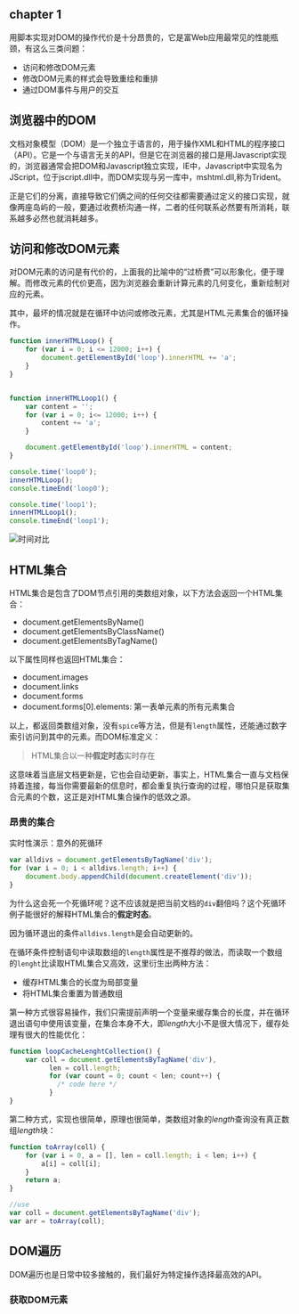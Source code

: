## chapter 1
用脚本实现对DOM的操作代价是十分昂贵的，它是富Web应用最常见的性能瓶颈，有这么三类问题：

- 访问和修改DOM元素
- 修改DOM元素的样式会导致重绘和重排
- 通过DOM事件与用户的交互

## 浏览器中的DOM
文档对象模型（DOM）是一个独立于语言的，用于操作XML和HTML的程序接口（API）。它是一个与语言无关的API，但是它在浏览器的接口是用Javascript实现的，浏览器通常会把DOM和Javascript独立实现，IE中，Javascript中实现名为JScript，位于jscript.dll中，而DOM实现与另一库中，mshtml.dll,称为Trident。

正是它们的分离，直接导致它们俩之间的任何交往都需要通过定义的接口实现，就像两座岛屿的一般，要通过收费桥沟通一样，二者的任何联系必然要有所消耗，联系越多必然也就消耗越多。

## 访问和修改DOM元素

对DOM元素的访问是有代价的，上面我的比喻中的“过桥费”可以形象化，便于理解。而修改元素的代价更高，因为浏览器会重新计算元素的几何变化，重新绘制对应的元素。

其中，最坏的情况就是在循环中访问或修改元素，尤其是HTML元素集合的循环操作。

```javascript
function innerHTMLLoop() {
    for (var i = 0; i <= 12000; i++) {
        document.getElementById('loop').innerHTML += 'a';
    }
}


function innerHTMLLoop1() {
    var content = '';
    for (var i = 0; i<= 12000; i++) {
        content += 'a';
    }

    document.getElementById('loop').innerHTML = content;
}

console.time('loop0');
innerHTMLLoop();
console.timeEnd('loop0');

console.time('loop1');
innerHTMLLoop1();
console.timeEnd('loop1');

```
![时间对比](https://ooo.0o0.ooo/2016/08/20/57b8ff799463b.png)

## HTML集合
HTML集合是包含了DOM节点引用的类数组对象，以下方法会返回一个HTML集合：

- document.getElementsByName()
- document.getElementsByClassName()
- document.getElementsByTagName()

以下属性同样也返回HTML集合：

- document.images
- document.links
- document.forms
- document.forms[0].elements: 第一表单元素的所有元素集合

以上，都返回类数组对象，没有`spice`等方法，但是有`length`属性，还能通过数字索引访问到其中的元素。而DOM标准定义：

> HTML集合以一种**假定时态**实时存在

这意味着当底层文档更新是，它也会自动更新，事实上，HTML集合一直与文档保持着连接，每当你需要最新的信息时，都会重复执行查询的过程，哪怕只是获取集合元素的个数，这正是对HTML集合操作的低效之源。

### 昂贵的集合

实时性演示：意外的死循环

```javascript
var alldivs = document.getElementsByTagName('div');
for (var i = 0; i < alldivs.length; i++) {
	document.body.appendChild(document.createElement('div'));
}
```

为什么这会死一个死循环呢？这不应该就是把当前文档的`div`翻倍吗？这个死循环例子能很好的解释HTML集合的**假定时态**。

因为循环退出的条件`alldivs.length`是会自动更新的。

在循环条件控制语句中读取数组的`length`属性是不推荐的做法，而读取一个数组的`lenght`比读取HTML集合又高效，这里衍生出两种方法：

- 缓存HTML集合的长度为局部变量
- 将HTML集合重置为普通数组

第一种方式很容易操作，我们只需提前声明一个变量来缓存集合的长度，并在循环退出语句中使用该变量，在集合本身不大，即*length*大小不是很大情况下，缓存处理有很大的性能优化：

```js
function loopCacheLenghtCollection() {
	var coll = document.getElementsByTagName('div'),
    	  len = coll.length;
          for (var count = 0; count < len; count++) {
          	/* code here */
          }
}
```

第二种方式，实现也很简单，原理也很简单，类数组对象的*length*查询没有真正数组*length*块：

```js
function toArray(coll) {
    for (var i = 0, a = [], len = coll.length; i < len; i++) {
    	a[i] = coll[i];
    }
    return a;
}

//use
var coll = document.getElementsByTagName('div');
var arr = toArray(coll);
```

## DOM遍历

DOM遍历也是日常中较多接触的，我们最好为特定操作选择最高效的API。

### 获取DOM元素







